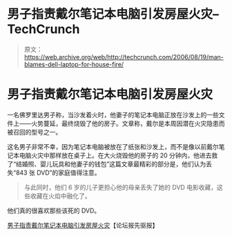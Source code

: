 # 男子指责戴尔笔记本电脑引发房屋火灾–TechCrunch

> 原文：<https://web.archive.org/web/http://techcrunch.com/2006/08/19/man-blames-dell-laptop-for-house-fire/>

# 男子指责戴尔笔记本电脑引发房屋火灾

一名佛罗里达男子称，当沙发着火时，他妻子的笔记本电脑正放在沙发上的一些文件上——火势蔓延，最终烧毁了他的房子。文章称，戴尔是本周因潜在火灾隐患而被召回的型号之一。

这名男子非常不幸，因为笔记本电脑被放在了纸张和沙发上，而不是像以前戴尔笔记本电脑火灾中那样放在桌子上。在大火烧毁他的房子的 20 分钟内，他进去救了“结婚照、婴儿玩具和他妻子的钱包”这篇文章最精彩的部分是，他们认为丢失“843 张 DVD”的家庭值得注意。

> 与此同时，他们 6 岁的儿子更担心他的母亲丢失了她的 DVD 电影收藏，这些收藏在火焰中融化了。

他们真的很喜欢那些该死的 DVD。

[男子指责戴尔笔记本电脑引发房屋火灾](https://web.archive.org/web/20201123201108/http://www.heraldtribune.com/apps/pbcs.dll/article?AID=/20060818/NEWS/608180446/-1/Help0530)【论坛报先驱报】
